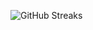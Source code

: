 ![GitHub Streaks](https://github-streaks-mqc9.onrender.com/streak/happilli/image?theme=midnight&cache_bust=1742881973)
